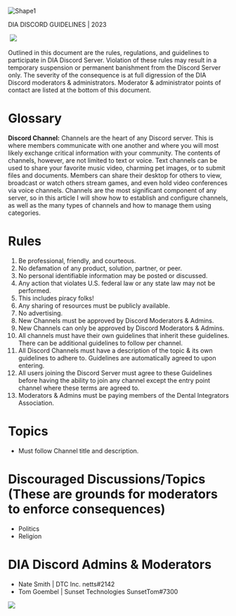 ![Shape1](RackMultipart20230508-1-5wjor2_html_926188c28ecc1564.gif)

DIA DISCORD GUIDELINES | 2023

­ ![](RackMultipart20230508-1-5wjor2_html_6fc70535ea91dbfb.png)

Outlined in this document are the rules, regulations, and guidelines to participate in DIA Discord Server. Violation of these rules may result in a temporary suspension or permanent banishment from the Discord Server only. The severity of the consequence is at full digression of the DIA Discord moderators & administrators. Moderator & administrator points of contact are listed at the bottom of this document.

# Glossary

**Discord Channel:** Channels are the heart of any Discord server. This is where members communicate with one another and where you will most likely exchange critical information with your community. The contents of channels, however, are not limited to text or voice. Text channels can be used to share your favorite music video, charming pet images, or to submit files and documents. Members can share their desktop for others to view, broadcast or watch others stream games, and even hold video conferences via voice channels. Channels are the most significant component of any server, so in this article I will show how to establish and configure channels, as well as the many types of channels and how to manage them using categories.

# Rules

1. Be professional, friendly, and courteous.
2. No defamation of any product, solution, partner, or peer.
3. No personal identifiable information may be posted or discussed.
4. Any action that violates U.S. federal law or any state law may not be performed.
  1. This includes piracy folks!
5. Any sharing of resources must be publicly available.
6. No advertising.
7. New Channels must be approved by Discord Moderators & Admins.
8. New Channels can only be approved by Discord Moderators & Admins.
9. All channels must have their own guidelines that inherit these guidelines. There can be additional guidelines to follow per channel.
10. All Discord Channels must have a description of the topic & its own guidelines to adhere to. Guidelines are automatically agreed to upon entering.
11. All users joining the Discord Server must agree to these Guidelines before having the ability to join any channel except the entry point channel where these terms are agreed to.
12. Moderators & Admins must be paying members of the Dental Integrators Association.

# Topics

- Must follow Channel title and description.

# Discouraged Discussions/Topics (These are grounds for moderators to enforce consequences)

- Politics
- Religion

# DIA Discord Admins & Moderators

- Nate Smith | DTC Inc. netts#2142
- Tom Goembel | Sunset Technologies SunsetTom#7300

![](RackMultipart20230508-1-5wjor2_html_d70e405a19583fa.png)

